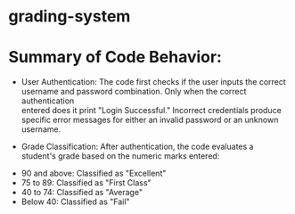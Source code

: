 # grading-system

# Summary of Code Behavior:
* User Authentication: The code first checks if the user inputs the correct username and password combination. Only when the correct authentication  
  entered does it print "Login Successful." Incorrect credentials produce specific error
  messages for either an invalid password or an unknown username.

* Grade Classification: After authentication, the code evaluates a student's grade based on the numeric marks entered:

- 90 and above: Classified as "Excellent"
- 75 to 89: Classified as "First Class"
- 40 to 74: Classified as "Average"
- Below 40: Classified as "Fail"
